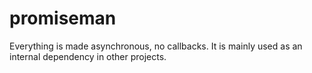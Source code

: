 # promiseman

Everything is made asynchronous, no callbacks. It is mainly used as an internal dependency in other projects.